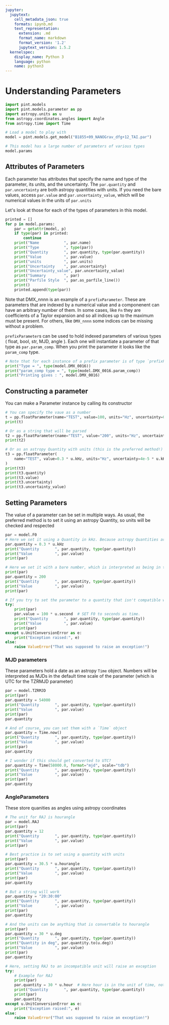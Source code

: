 ```yaml
---
jupyter:
  jupytext:
    cell_metadata_json: true
    formats: ipynb,md
    text_representation:
      extension: .md
      format_name: markdown
      format_version: '1.2'
      jupytext_version: 1.5.2
  kernelspec:
    display_name: Python 3
    language: python
    name: python3
---
```


# Understanding Parameters

```python execution={"iopub.execute_input": "2020-09-10T16:29:05.962203Z", "iopub.status.busy": "2020-09-10T16:29:05.961161Z", "iopub.status.idle": "2020-09-10T16:29:09.110676Z", "shell.execute_reply": "2020-09-10T16:29:09.110045Z"} jupyter={"outputs_hidden": false}
import pint.models
import pint.models.parameter as pp
import astropy.units as u
from astropy.coordinates.angles import Angle
from astropy.time import Time
```

```python execution={"iopub.execute_input": "2020-09-10T16:29:09.114066Z", "iopub.status.busy": "2020-09-10T16:29:09.113524Z", "iopub.status.idle": "2020-09-10T16:29:09.336889Z", "shell.execute_reply": "2020-09-10T16:29:09.336282Z"} jupyter={"outputs_hidden": false}
# Load a model to play with
model = pint.models.get_model("B1855+09_NANOGrav_dfg+12_TAI.par")
```

```python execution={"iopub.execute_input": "2020-09-10T16:29:09.348075Z", "iopub.status.busy": "2020-09-10T16:29:09.347518Z", "iopub.status.idle": "2020-09-10T16:29:09.350913Z", "shell.execute_reply": "2020-09-10T16:29:09.350441Z"} jupyter={"outputs_hidden": false}
# This model has a large number of parameters of various types
model.params
```

## Attributes of Parameters

Each parameter has attributes that specify the name and type of the parameter, its units, and the uncertainty.
The `par.quantity` and `par.uncertainty` are both astropy quantities with units. If you need the bare values,
access `par.value` and `par.uncertainty_value`, which will be numerical values in the units of `par.units`

Let's look at those for each of the types of parameters in this model.

```python execution={"iopub.execute_input": "2020-09-10T16:29:09.360328Z", "iopub.status.busy": "2020-09-10T16:29:09.359604Z", "iopub.status.idle": "2020-09-10T16:29:09.377048Z", "shell.execute_reply": "2020-09-10T16:29:09.377476Z"} jupyter={"outputs_hidden": false}
printed = []
for p in model.params:
    par = getattr(model, p)
    if type(par) in printed:
        continue
    print("Name           ", par.name)
    print("Type           ", type(par))
    print("Quantity       ", par.quantity, type(par.quantity))
    print("Value          ", par.value)
    print("units          ", par.units)
    print("Uncertainty    ", par.uncertainty)
    print("Uncertainty_value", par.uncertainty_value)
    print("Summary        ", par)
    print("Parfile Style  ", par.as_parfile_line())
    print()
    printed.append(type(par))
```

Note that DMX_nnnn is an example of a `prefixParameter`. These are parameters that are indexed by a numerical value and a componenent can have an arbitrary number of them.
In some cases, like `Fn` they are coefficients of a Taylor expansion and so all indices up to the maximum must be present. For others, like `DMX_nnnn` some indices can be missing without a problem.

`prefixParameter`s can be used to hold indexed parameters of various types ( float, bool, str, MJD, angle ). Each one will instantiate a parameter of that type as `par.param_comp`.
When you print the parameter it looks like the `param_comp` type.

```python execution={"iopub.execute_input": "2020-09-10T16:29:09.381843Z", "iopub.status.busy": "2020-09-10T16:29:09.381295Z", "iopub.status.idle": "2020-09-10T16:29:09.384568Z", "shell.execute_reply": "2020-09-10T16:29:09.384053Z"}
# Note that for each instance of a prefix parameter is of type `prefixParameter`
print("Type = ", type(model.DMX_0016))
print("param_comp type = ", type(model.DMX_0016.param_comp))
print("Printing gives : ", model.DMX_0016)
```

## Constructing a parameter

You can make a Parameter instance by calling its constructor

```python execution={"iopub.execute_input": "2020-09-10T16:29:09.388561Z", "iopub.status.busy": "2020-09-10T16:29:09.388009Z", "iopub.status.idle": "2020-09-10T16:29:09.390425Z", "shell.execute_reply": "2020-09-10T16:29:09.390875Z"} jupyter={"outputs_hidden": false}
# You can specify the vaue as a number
t = pp.floatParameter(name="TEST", value=100, units="Hz", uncertainty=0.03)
print(t)
```

```python execution={"iopub.execute_input": "2020-09-10T16:29:09.394886Z", "iopub.status.busy": "2020-09-10T16:29:09.394261Z", "iopub.status.idle": "2020-09-10T16:29:09.397410Z", "shell.execute_reply": "2020-09-10T16:29:09.396920Z"} jupyter={"outputs_hidden": false}
# Or as a string that will be parsed
t2 = pp.floatParameter(name="TEST", value="200", units="Hz", uncertainty=".04")
print(t2)
```

```python execution={"iopub.execute_input": "2020-09-10T16:29:09.402455Z", "iopub.status.busy": "2020-09-10T16:29:09.401844Z", "iopub.status.idle": "2020-09-10T16:29:09.404895Z", "shell.execute_reply": "2020-09-10T16:29:09.404422Z"} jupyter={"outputs_hidden": false}
# Or as an astropy Quantity with units (this is the preferred method!)
t3 = pp.floatParameter(
    name="TEST", value=0.3 * u.kHz, units="Hz", uncertainty=4e-5 * u.kHz
)
print(t3)
print(t3.quantity)
print(t3.value)
print(t3.uncertainty)
print(t3.uncertainty_value)
```

## Setting Parameters

The value of a parameter can be set in multiple ways. As usual, the preferred method is to set it using an astropy Quantity, so units will be checked and respected

```python execution={"iopub.execute_input": "2020-09-10T16:29:09.409561Z", "iopub.status.busy": "2020-09-10T16:29:09.409014Z", "iopub.status.idle": "2020-09-10T16:29:09.411819Z", "shell.execute_reply": "2020-09-10T16:29:09.412262Z"} jupyter={"outputs_hidden": false}
par = model.F0
# Here we set it using a Quantity in kHz. Because astropy Quantities are used, it does the right thing!
par.quantity = 0.3 * u.kHz
print("Quantity       ", par.quantity, type(par.quantity))
print("Value          ", par.value)
print(par)
```

```python execution={"iopub.execute_input": "2020-09-10T16:29:09.416589Z", "iopub.status.busy": "2020-09-10T16:29:09.416031Z", "iopub.status.idle": "2020-09-10T16:29:09.419490Z", "shell.execute_reply": "2020-09-10T16:29:09.418920Z"} jupyter={"outputs_hidden": false}
# Here we set it with a bare number, which is interpreted as being in the units `par.units`
print(par)
par.quantity = 200
print("Quantity       ", par.quantity, type(par.quantity))
print("Value          ", par.value)
print(par)
```

```python execution={"iopub.execute_input": "2020-09-10T16:29:09.424527Z", "iopub.status.busy": "2020-09-10T16:29:09.423970Z", "iopub.status.idle": "2020-09-10T16:29:09.426589Z", "shell.execute_reply": "2020-09-10T16:29:09.427036Z"} jupyter={"outputs_hidden": false}
# If you try to set the parameter to a quantity that isn't compatible with the units, it raises an exception
try:
    print(par)
    par.value = 100 * u.second  # SET F0 to seconds as time.
    print("Quantity       ", par.quantity, type(par.quantity))
    print("Value          ", par.value)
    print(par)
except u.UnitConversionError as e:
    print("Exception raised:", e)
else:
    raise ValueError("That was supposed to raise an exception!")
```

### MJD parameters

These parameters hold a date as an astropy `Time` object. Numbers will be interpreted as MJDs in the default time scale of the parameter (which is UTC for the TZRMJD parameter)

```python execution={"iopub.execute_input": "2020-09-10T16:29:09.433972Z", "iopub.status.busy": "2020-09-10T16:29:09.433400Z", "iopub.status.idle": "2020-09-10T16:29:09.437110Z", "shell.execute_reply": "2020-09-10T16:29:09.437563Z"} jupyter={"outputs_hidden": false}
par = model.TZRMJD
print(par)
par.quantity = 54000
print("Quantity       ", par.quantity, type(par.quantity))
print("Value          ", par.value)
print(par)
par.quantity
```

```python execution={"iopub.execute_input": "2020-09-10T16:29:09.443202Z", "iopub.status.busy": "2020-09-10T16:29:09.442648Z", "iopub.status.idle": "2020-09-10T16:29:09.446875Z", "shell.execute_reply": "2020-09-10T16:29:09.446314Z"} jupyter={"outputs_hidden": false}
# And of course, you can set them with a `Time` object
par.quantity = Time.now()
print("Quantity       ", par.quantity, type(par.quantity))
print("Value          ", par.value)
print(par)
par.quantity
```

```python execution={"iopub.execute_input": "2020-09-10T16:29:09.452453Z", "iopub.status.busy": "2020-09-10T16:29:09.451797Z", "iopub.status.idle": "2020-09-10T16:29:09.455744Z", "shell.execute_reply": "2020-09-10T16:29:09.455178Z"}
# I wonder if this should get converted to UTC?
par.quantity = Time(58000.0, format="mjd", scale="tdb")
print("Quantity       ", par.quantity, type(par.quantity))
print("Value          ", par.value)
print(par)
par.quantity
```

### AngleParameters

These store quanities as angles using astropy coordinates

```python execution={"iopub.execute_input": "2020-09-10T16:29:09.461206Z", "iopub.status.busy": "2020-09-10T16:29:09.460628Z", "iopub.status.idle": "2020-09-10T16:29:09.463885Z", "shell.execute_reply": "2020-09-10T16:29:09.463434Z"} jupyter={"outputs_hidden": false}
# The unit for RAJ is hourangle
par = model.RAJ
print(par)
par.quantity = 12
print("Quantity       ", par.quantity, type(par.quantity))
print("Value          ", par.value)
print(par)
```

```python execution={"iopub.execute_input": "2020-09-10T16:29:09.470200Z", "iopub.status.busy": "2020-09-10T16:29:09.469585Z", "iopub.status.idle": "2020-09-10T16:29:09.473559Z", "shell.execute_reply": "2020-09-10T16:29:09.473085Z"} jupyter={"outputs_hidden": false}
# Best practice is to set using a quantity with units
print(par)
par.quantity = 30.5 * u.hourangle
print("Quantity       ", par.quantity, type(par.quantity))
print("Value          ", par.value)
print(par)
par.quantity
```

```python execution={"iopub.execute_input": "2020-09-10T16:29:09.479653Z", "iopub.status.busy": "2020-09-10T16:29:09.479085Z", "iopub.status.idle": "2020-09-10T16:29:09.483177Z", "shell.execute_reply": "2020-09-10T16:29:09.482702Z"} jupyter={"outputs_hidden": false}
# But a string will work
par.quantity = "20:30:00"
print("Quantity       ", par.quantity, type(par.quantity))
print("Value          ", par.value)
print(par)
par.quantity
```

```python execution={"iopub.execute_input": "2020-09-10T16:29:09.490228Z", "iopub.status.busy": "2020-09-10T16:29:09.489668Z", "iopub.status.idle": "2020-09-10T16:29:09.493522Z", "shell.execute_reply": "2020-09-10T16:29:09.494042Z"} jupyter={"outputs_hidden": false}
# And the units can be anything that is convertable to hourangle
print(par)
par.quantity = 30 * u.deg
print("Quantity       ", par.quantity, type(par.quantity))
print("Quantity in deg", par.quantity.to(u.deg))
print("Value          ", par.value)
print(par)
par.quantity
```

```python execution={"iopub.execute_input": "2020-09-10T16:29:09.499142Z", "iopub.status.busy": "2020-09-10T16:29:09.498578Z", "iopub.status.idle": "2020-09-10T16:29:09.501075Z", "shell.execute_reply": "2020-09-10T16:29:09.501562Z"} jupyter={"outputs_hidden": false}
# Here, setting RAJ to an incompatible unit will raise an exception
try:
    # Example for RAJ
    print(par)
    par.quantity = 30 * u.hour  # Here hour is in the unit of time, not hourangle
    print("Quantity       ", par.quantity, type(par.quantity))
    print(par)
    par.quantity
except u.UnitConversionError as e:
    print("Exception raised:", e)
else:
    raise ValueError("That was supposed to raise an exception!")
```

